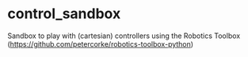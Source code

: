 # control_sandbox
Sandbox to play with (cartesian) controllers using the Robotics Toolbox (https://github.com/petercorke/robotics-toolbox-python)

